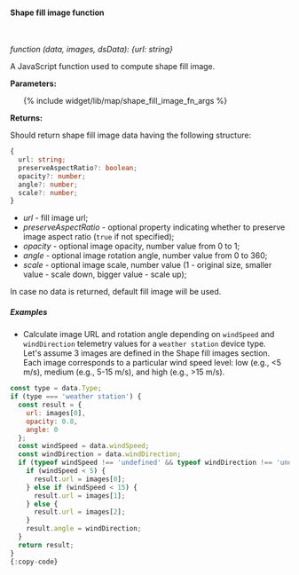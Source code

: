 #### Shape fill image function

<div class="divider"></div>
<br/>

*function (data, images, dsData): {url: string}*

A JavaScript function used to compute shape fill image.

**Parameters:**

<ul>
  {% include widget/lib/map/shape_fill_image_fn_args %}
</ul>

**Returns:**

Should return shape fill image data having the following structure:

```typescript
{
  url: string;
  preserveAspectRatio?: boolean;
  opacity?: number;
  angle?: number;
  scale?: number;
}
```

- *url* - fill image url;
- *preserveAspectRatio* - optional property indicating whether to preserve image aspect ratio (`true` if not specified);
- *opacity* - optional image opacity, number value from 0 to 1;
- *angle* - optional image rotation angle, number value from 0 to 360;
- *scale* - optional image scale, number value (1 - original size, smaller value - scale down, bigger value - scale up);

In case no data is returned, default fill image will be used.

<div class="divider"></div>

##### Examples

<ul>
<li>
Calculate image URL and rotation angle depending on <code>windSpeed</code> and <code>windDirection</code> telemetry values for a <code>weather station</code> device type.<br/>
Let's assume 3 images are defined in the Shape fill images section. Each image corresponds to a particular wind speed level: low (e.g., <5 m/s), medium (e.g., 5-15 m/s), and high (e.g., >15 m/s).
</li>
</ul>

```javascript
const type = data.Type;
if (type === 'weather station') {
  const result = {
    url: images[0],
    opacity: 0.8,
    angle: 0
  };
  const windSpeed = data.windSpeed;
  const windDirection = data.windDirection;
  if (typeof windSpeed !== 'undefined' && typeof windDirection !== 'undefined') {
    if (windSpeed < 5) {
      result.url = images[0];
    } else if (windSpeed < 15) {
      result.url = images[1];
    } else {
      result.url = images[2];
    }
    result.angle = windDirection;
  }
  return result;
}
{:copy-code}
```

<br>
<br>
